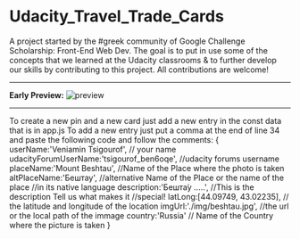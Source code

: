 # Udacity_Travel_Trade_Cards
A project started by the #greek community of Google Challenge Scholarship: Front-End Web Dev. The goal is to put in use some of the concepts that we learned at the Udacity classrooms &amp; to further develop our skills by contributing to this project. All contributions are welcome! 

***********
**Early Preview:**
![preview](https://preview.ibb.co/bGvrKR/Capture.png)
***********
To create a new pin and a new card just add a new entry in the const data that is in app.js
To add a new entry just put a comma at the end of line 34 and paste the following code
and follow the comments:
  {
    userName:'Veniamin Tsigourof', // your name
    udacityForumUserName:'tsigourof_ben6oqe', //udacity forums username
    placeName:'Mount Beshtau', //Name of the Place where the photo is taken
    altPlaceName:'Бештау', //alternative Name of the Place or the name of the place //in its native language
    description:'Бешта́у .....', //This is the description Tell us what makes it //special!
    latLong:[44.09749, 43.02235], // the latitude and longitude of the location
    imgUrl:'./img/beshtau.jpg', //the url or the local path of the immage
    country:'Russia' // Name of the Country where the picture is taken
  }

